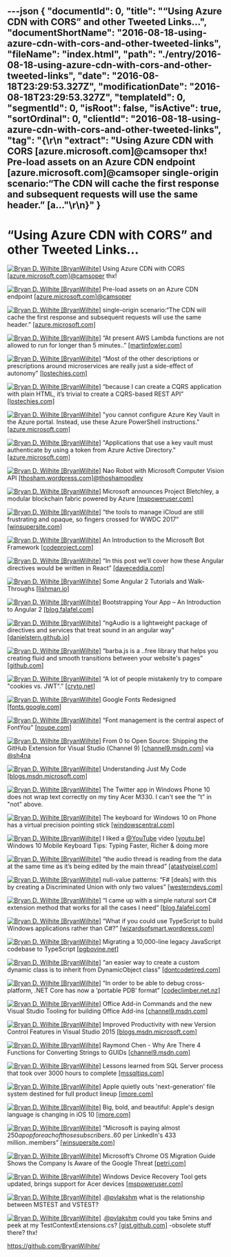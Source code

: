 ---json
{
  "documentId": 0,
  "title": "“Using Azure CDN with CORS” and other Tweeted Links…",
  "documentShortName": "2016-08-18-using-azure-cdn-with-cors-and-other-tweeted-links",
  "fileName": "index.html",
  "path": "./entry/2016-08-18-using-azure-cdn-with-cors-and-other-tweeted-links",
  "date": "2016-08-18T23:29:53.327Z",
  "modificationDate": "2016-08-18T23:29:53.327Z",
  "templateId": 0,
  "segmentId": 0,
  "isRoot": false,
  "isActive": true,
  "sortOrdinal": 0,
  "clientId": "2016-08-18-using-azure-cdn-with-cors-and-other-tweeted-links",
  "tag": "{\r\n  \"extract\": \"Using Azure CDN with CORS [azure.microsoft.com]@camsoper thx!      Pre-load assets on an Azure CDN endpoint [azure.microsoft.com]@camsoper single-origin scenario:“The CDN will cache the first response and subsequent requests will use the same header.” [a...\"\r\n}"
}
---

# “Using Azure CDN with CORS” and other Tweeted Links…

[<img alt="Bryan D. Wilhite [BryanWilhite]" src="https://songhay.blob.core.windows.net/shared-social-twitter/BryanWilhite.jpeg">](http://songhayblog.azurewebsites.net/ "Bryan D. Wilhite [BryanWilhite]") Using Azure CDN with CORS [[azure.microsoft.com]](https://azure.microsoft.com/en-us/documentation/articles/cdn-cors/)[@camsoper](http://twitter.com/camsoper) thx!

[<img alt="Bryan D. Wilhite [BryanWilhite]" src="https://songhay.blob.core.windows.net/shared-social-twitter/BryanWilhite.jpeg">](http://songhayblog.azurewebsites.net/ "Bryan D. Wilhite [BryanWilhite]") Pre-load assets on an Azure CDN endpoint [[azure.microsoft.com]](https://azure.microsoft.com/en-us/documentation/articles/cdn-preload-endpoint/)[@camsoper](http://twitter.com/camsoper)

[<img alt="Bryan D. Wilhite [BryanWilhite]" src="https://songhay.blob.core.windows.net/shared-social-twitter/BryanWilhite.jpeg">](http://songhayblog.azurewebsites.net/ "Bryan D. Wilhite [BryanWilhite]") single-origin scenario:“The CDN will cache the first response and subsequent requests will use the same header.” [[azure.microsoft.com]](https://azure.microsoft.com/en-us/documentation/articles/cdn-cors/)

[<img alt="Bryan D. Wilhite [BryanWilhite]" src="https://songhay.blob.core.windows.net/shared-social-twitter/BryanWilhite.jpeg">](http://songhayblog.azurewebsites.net/ "Bryan D. Wilhite [BryanWilhite]") “At present AWS Lambda functions are not allowed to run for longer than 5 minutes..” [[martinfowler.com]](http://martinfowler.com/articles/serverless.html#unpacking-faas)

[<img alt="Bryan D. Wilhite [BryanWilhite]" src="https://songhay.blob.core.windows.net/shared-social-twitter/BryanWilhite.jpeg">](http://songhayblog.azurewebsites.net/ "Bryan D. Wilhite [BryanWilhite]") “Most of the other descriptions or prescriptions around microservices are really just a side-effect of autonomy” [[lostechies.com]](https://lostechies.com/jimmybogard/2016/06/03/what-microservices-is-not/)

[<img alt="Bryan D. Wilhite [BryanWilhite]" src="https://songhay.blob.core.windows.net/shared-social-twitter/BryanWilhite.jpeg">](http://songhayblog.azurewebsites.net/ "Bryan D. Wilhite [BryanWilhite]") “because I can create a CQRS application with plain HTML, it’s trivial to create a CQRS-based REST API” [[lostechies.com]](https://lostechies.com/jimmybogard/2016/06/01/cqrs-and-rest-the-perfect-match/)

[<img alt="Bryan D. Wilhite [BryanWilhite]" src="https://songhay.blob.core.windows.net/shared-social-twitter/BryanWilhite.jpeg">](http://songhayblog.azurewebsites.net/ "Bryan D. Wilhite [BryanWilhite]") "you cannot configure Azure Key Vault in the Azure portal. Instead, use these Azure PowerShell instructions." [[azure.microsoft.com]](https://azure.microsoft.com/en-us/documentation/articles/key-vault-get-started/)

[<img alt="Bryan D. Wilhite [BryanWilhite]" src="https://songhay.blob.core.windows.net/shared-social-twitter/BryanWilhite.jpeg">](http://songhayblog.azurewebsites.net/ "Bryan D. Wilhite [BryanWilhite]") "Applications that use a key vault must authenticate by using a token from Azure Active Directory." [[azure.microsoft.com]](https://azure.microsoft.com/en-us/documentation/articles/key-vault-get-started/)

[<img alt="Bryan D. Wilhite [BryanWilhite]" src="https://songhay.blob.core.windows.net/shared-social-twitter/BryanWilhite.jpeg">](http://songhayblog.azurewebsites.net/ "Bryan D. Wilhite [BryanWilhite]") Nao Robot with Microsoft Computer Vision API [[thosham.wordpress.com]](https://thosham.wordpress.com/2016/06/04/nao-robot-with-microsoft-computer-vision-api/)[@thoshamoodley](http://twitter.com/thoshamoodley)

[<img alt="Bryan D. Wilhite [BryanWilhite]" src="https://songhay.blob.core.windows.net/shared-social-twitter/BryanWilhite.jpeg">](http://songhayblog.azurewebsites.net/ "Bryan D. Wilhite [BryanWilhite]") Microsoft announces Project Bletchley, a modular blockchain fabric powered by Azure [[mspoweruser.com]](http://mspoweruser.com/microsoft-announces-project-bletchley-modular-blockchain-fabric-powered-azure/)

[<img alt="Bryan D. Wilhite [BryanWilhite]" src="https://songhay.blob.core.windows.net/shared-social-twitter/BryanWilhite.jpeg">](http://songhayblog.azurewebsites.net/ "Bryan D. Wilhite [BryanWilhite]") “the tools to manage iCloud are still frustrating and opaque, so fingers crossed for WWDC 2017” [[winsupersite.com]](http://winsupersite.com/apple/wwdc-2106-how-apple-stacks-against-google-microsoft)

[<img alt="Bryan D. Wilhite [BryanWilhite]" src="https://songhay.blob.core.windows.net/shared-social-twitter/BryanWilhite.jpeg">](http://songhayblog.azurewebsites.net/ "Bryan D. Wilhite [BryanWilhite]") An Introduction to the Microsoft Bot Framework [[codeproject.com]](http://www.codeproject.com/Articles/1106457/An-Introduction-to-the-Microsoft-Bot-Framework)

[<img alt="Bryan D. Wilhite [BryanWilhite]" src="https://songhay.blob.core.windows.net/shared-social-twitter/BryanWilhite.jpeg">](http://songhayblog.azurewebsites.net/ "Bryan D. Wilhite [BryanWilhite]") “In this post we’ll cover how these Angular directives would be written in React” [[daveceddia.com]](https://daveceddia.com/angular-directives-mapped-to-react/)

[<img alt="Bryan D. Wilhite [BryanWilhite]" src="https://songhay.blob.core.windows.net/shared-social-twitter/BryanWilhite.jpeg">](http://songhayblog.azurewebsites.net/ "Bryan D. Wilhite [BryanWilhite]") Some Angular 2 Tutorials and Walk-Throughs [[lishman.io]](http://lishman.io/)

[<img alt="Bryan D. Wilhite [BryanWilhite]" src="https://songhay.blob.core.windows.net/shared-social-twitter/BryanWilhite.jpeg">](http://songhayblog.azurewebsites.net/ "Bryan D. Wilhite [BryanWilhite]") Bootstrapping Your App – An Introduction to Angular 2 [[blog.falafel.com]](http://blog.falafel.com/bootstrapping-your-app-an-introduction-to-angular-2/)

[<img alt="Bryan D. Wilhite [BryanWilhite]" src="https://songhay.blob.core.windows.net/shared-social-twitter/BryanWilhite.jpeg">](http://songhayblog.azurewebsites.net/ "Bryan D. Wilhite [BryanWilhite]") “ngAudio is a lightweight package of directives and services that treat sound in an angular way” [[danielstern.github.io]](http://danielstern.github.io/ngAudio)

[<img alt="Bryan D. Wilhite [BryanWilhite]" src="https://songhay.blob.core.windows.net/shared-social-twitter/BryanWilhite.jpeg">](http://songhayblog.azurewebsites.net/ "Bryan D. Wilhite [BryanWilhite]") “barba.js is a ..free library that helps you creating fluid and smooth transitions between your website's pages” [[github.com]](https://github.com/luruke/barba.js)

[<img alt="Bryan D. Wilhite [BryanWilhite]" src="https://songhay.blob.core.windows.net/shared-social-twitter/BryanWilhite.jpeg">](http://songhayblog.azurewebsites.net/ "Bryan D. Wilhite [BryanWilhite]") “A lot of people mistakenly try to compare "cookies vs. JWT".” [[cryto.net]](http://cryto.net/~joepie91/blog/2016/06/13/stop-using-jwt-for-sessions/)

[<img alt="Bryan D. Wilhite [BryanWilhite]" src="https://songhay.blob.core.windows.net/shared-social-twitter/BryanWilhite.jpeg">](http://songhayblog.azurewebsites.net/ "Bryan D. Wilhite [BryanWilhite]") Google Fonts Redesigned [[fonts.google.com]](https://fonts.google.com/)

[<img alt="Bryan D. Wilhite [BryanWilhite]" src="https://songhay.blob.core.windows.net/shared-social-twitter/BryanWilhite.jpeg">](http://songhayblog.azurewebsites.net/ "Bryan D. Wilhite [BryanWilhite]") “Font management is the central aspect of FontYou” [[noupe.com]](http://www.noupe.com/essentials/fontyou-fonts-cloud-97959.html)

[<img alt="Bryan D. Wilhite [BryanWilhite]" src="https://songhay.blob.core.windows.net/shared-social-twitter/BryanWilhite.jpeg">](http://songhayblog.azurewebsites.net/ "Bryan D. Wilhite [BryanWilhite]") From 0 to Open Source: Shipping the GitHub Extension for Visual Studio (Channel 9) [[channel9.msdn.com]](https://channel9.msdn.com/Events/dotnetConf/2016/From-0-to-Open-Source-Shipping-the-GitHub-Extension-for-Visual-Studio) via [@sh4na](http://twitter.com/sh4na)

[<img alt="Bryan D. Wilhite [BryanWilhite]" src="https://songhay.blob.core.windows.net/shared-social-twitter/BryanWilhite.jpeg">](http://songhayblog.azurewebsites.net/ "Bryan D. Wilhite [BryanWilhite]") Understanding Just My Code [[blogs.msdn.microsoft.com]](https://blogs.msdn.microsoft.com/zainnab/2010/10/25/understanding-just-my-code/)

[<img alt="Bryan D. Wilhite [BryanWilhite]" src="https://songhay.blob.core.windows.net/shared-social-twitter/BryanWilhite.jpeg">](http://songhayblog.azurewebsites.net/ "Bryan D. Wilhite [BryanWilhite]") The Twitter app in Windows Phone 10 does not wrap text correctly on my tiny Acer M330. I can't see the ”t” in "not" above.

[<img alt="Bryan D. Wilhite [BryanWilhite]" src="https://songhay.blob.core.windows.net/shared-social-twitter/BryanWilhite.jpeg">](http://songhayblog.azurewebsites.net/ "Bryan D. Wilhite [BryanWilhite]") The keyboard for Windows 10 on Phone has a virtual precision pointing stick [[windowscentral.com]](http://www.windowscentral.com/keyboard-windows-10-phone-has-virtual-precision-pointing-stick)

[<img alt="Bryan D. Wilhite [BryanWilhite]" src="https://songhay.blob.core.windows.net/shared-social-twitter/BryanWilhite.jpeg">](http://songhayblog.azurewebsites.net/ "Bryan D. Wilhite [BryanWilhite]") I liked a [@YouTube](http://twitter.com/YouTube) video [[youtu.be]](http://youtu.be/MrxZ5ojyG7Y?a) Windows 10 Mobile Keyboard Tips: Typing Faster, Richer & doing more

[<img alt="Bryan D. Wilhite [BryanWilhite]" src="https://songhay.blob.core.windows.net/shared-social-twitter/BryanWilhite.jpeg">](http://songhayblog.azurewebsites.net/ "Bryan D. Wilhite [BryanWilhite]") “the audio thread is reading from the data at the same time as it’s being edited by the main thread” [[atastypixel.com]](http://atastypixel.com/blog/four-common-mistakes-in-audio-development/)

[<img alt="Bryan D. Wilhite [BryanWilhite]" src="https://songhay.blob.core.windows.net/shared-social-twitter/BryanWilhite.jpeg">](http://songhayblog.azurewebsites.net/ "Bryan D. Wilhite [BryanWilhite]") null-value patterns: “F# [deals] with this by creating a Discriminated Union with only two values” [[westerndevs.com]](http://www.westerndevs.com/Fsharp/Functional-programming/maybe-null-is-not-an-option/)

[<img alt="Bryan D. Wilhite [BryanWilhite]" src="https://songhay.blob.core.windows.net/shared-social-twitter/BryanWilhite.jpeg">](http://songhayblog.azurewebsites.net/ "Bryan D. Wilhite [BryanWilhite]") “I came up with a simple natural sort C# extension method that works for all the cases I need” [[blog.falafel.com]](http://blog.falafel.com/simple-natural-sort/)

[<img alt="Bryan D. Wilhite [BryanWilhite]" src="https://songhay.blob.core.windows.net/shared-social-twitter/BryanWilhite.jpeg">](http://songhayblog.azurewebsites.net/ "Bryan D. Wilhite [BryanWilhite]") “What if you could use TypeScript to build Windows applications rather than C#?” [[wizardsofsmart.wordpress.com]](https://wizardsofsmart.wordpress.com/2016/06/14/net-fatigue/)

[<img alt="Bryan D. Wilhite [BryanWilhite]" src="https://songhay.blob.core.windows.net/shared-social-twitter/BryanWilhite.jpeg">](http://songhayblog.azurewebsites.net/ "Bryan D. Wilhite [BryanWilhite]") Migrating a 10,000-line legacy JavaScript codebase to TypeScript [[pgbovine.net]](http://www.pgbovine.net/migrating-legacy-codebase-to-typescript.htm)

[<img alt="Bryan D. Wilhite [BryanWilhite]" src="https://songhay.blob.core.windows.net/shared-social-twitter/BryanWilhite.jpeg">](http://songhayblog.azurewebsites.net/ "Bryan D. Wilhite [BryanWilhite]") “an easier way to create a custom dynamic class is to inherit from DynamicObject class” [[dontcodetired.com]](http://dontcodetired.com/blog/post/Creating-Your-Own-Custom-Dynamic-C-Classes)

[<img alt="Bryan D. Wilhite [BryanWilhite]" src="https://songhay.blob.core.windows.net/shared-social-twitter/BryanWilhite.jpeg">](http://songhayblog.azurewebsites.net/ "Bryan D. Wilhite [BryanWilhite]") “In order to be able to debug cross-platform, .NET Core has now a ‘portable PDB’ format” [[codeclimber.net.nz]](http://codeclimber.net.nz/archive/2016/05/20/How-to-debug-NET-Core-RC2-app-with-Visual-Studio.aspx)

[<img alt="Bryan D. Wilhite [BryanWilhite]" src="https://songhay.blob.core.windows.net/shared-social-twitter/BryanWilhite.jpeg">](http://songhayblog.azurewebsites.net/ "Bryan D. Wilhite [BryanWilhite]") Office Add-in Commands and the new Visual Studio Tooling for building Office Add-ins [[channel9.msdn.com]](https://channel9.msdn.com/Shows/Office-Dev-Show/Office-Dev-Show-Episode-33-Add-in-Commands-and-new-Office-tooling-for-Visual-Studio)

[<img alt="Bryan D. Wilhite [BryanWilhite]" src="https://songhay.blob.core.windows.net/shared-social-twitter/BryanWilhite.jpeg">](http://songhayblog.azurewebsites.net/ "Bryan D. Wilhite [BryanWilhite]") Improved Productivity with new Version Control Features in Visual Studio 2015 [[blogs.msdn.microsoft.com]](https://blogs.msdn.microsoft.com/visualstudio/2016/06/15/improved-productivity-with-new-version-control-features-in-visual-studio-2015/)

[<img alt="Bryan D. Wilhite [BryanWilhite]" src="https://songhay.blob.core.windows.net/shared-social-twitter/BryanWilhite.jpeg">](http://songhayblog.azurewebsites.net/ "Bryan D. Wilhite [BryanWilhite]") Raymond Chen - Why Are There 4 Functions for Converting Strings to GUIDs [[channel9.msdn.com]](https://channel9.msdn.com/Blogs/One-Dev-Minute/One-Dev-Question-with-Raymond-Chen-Why-Are-There-4-Functions-for-Converting-Strings-to-GUIDs)

[<img alt="Bryan D. Wilhite [BryanWilhite]" src="https://songhay.blob.core.windows.net/shared-social-twitter/BryanWilhite.jpeg">](http://songhayblog.azurewebsites.net/ "Bryan D. Wilhite [BryanWilhite]") Lessons learned from SQL Server process that took over 3000 hours to complete [[mssqltips.com]](https://www.mssqltips.com/sqlservertip/4321/lessons-learned-from-sql-server-process-that-took-over-3000-hours-to-complete/)

[<img alt="Bryan D. Wilhite [BryanWilhite]" src="https://songhay.blob.core.windows.net/shared-social-twitter/BryanWilhite.jpeg">](http://songhayblog.azurewebsites.net/ "Bryan D. Wilhite [BryanWilhite]") Apple quietly outs 'next-generation' file system destined for full product lineup [[imore.com]](http://www.imore.com/apple-quietly-outs-next-generation-file-system-destined-full-product-lineup)

[<img alt="Bryan D. Wilhite [BryanWilhite]" src="https://songhay.blob.core.windows.net/shared-social-twitter/BryanWilhite.jpeg">](http://songhayblog.azurewebsites.net/ "Bryan D. Wilhite [BryanWilhite]") Big, bold, and beautiful: Apple's design language is changing in iOS 10 [[imore.com]](http://www.imore.com/big-bold-and-beautiful-apples-design-language-changing-ios-10)

[<img alt="Bryan D. Wilhite [BryanWilhite]" src="https://songhay.blob.core.windows.net/shared-social-twitter/BryanWilhite.jpeg">](http://songhayblog.azurewebsites.net/ "Bryan D. Wilhite [BryanWilhite]") “Microsoft is paying almost $250 a pop for each of those subscribers..$60 per LinkedIn's 433 million..members” [[winsupersite.com]](http://winsupersite.com/microsoft/any-way-you-slice-it-microsofts-linkedin-deal-rich)

[<img alt="Bryan D. Wilhite [BryanWilhite]" src="https://songhay.blob.core.windows.net/shared-social-twitter/BryanWilhite.jpeg">](http://songhayblog.azurewebsites.net/ "Bryan D. Wilhite [BryanWilhite]") Microsoft’s Chrome OS Migration Guide Shows the Company Is Aware of the Google Threat [[petri.com]](https://www.petri.com/microsofts-chrome-os-migration-guide-shows-company-aware-google-threat)

[<img alt="Bryan D. Wilhite [BryanWilhite]" src="https://songhay.blob.core.windows.net/shared-social-twitter/BryanWilhite.jpeg">](http://songhayblog.azurewebsites.net/ "Bryan D. Wilhite [BryanWilhite]") Windows Device Recovery Tool gets updated, brings support for Acer devices [[mspoweruser.com]](http://mspoweruser.com/windows-device-recovery-tool-gets-updated-brings-support-for-acer-devices/)

[<img alt="Bryan D. Wilhite [BryanWilhite]" src="https://songhay.blob.core.windows.net/shared-social-twitter/BryanWilhite.jpeg">](http://songhayblog.azurewebsites.net/ "Bryan D. Wilhite [BryanWilhite]") .[@pvlakshm](http://twitter.com/pvlakshm) what is the relationship between MSTEST and VSTEST?

[<img alt="Bryan D. Wilhite [BryanWilhite]" src="https://songhay.blob.core.windows.net/shared-social-twitter/BryanWilhite.jpeg">](http://songhayblog.azurewebsites.net/ "Bryan D. Wilhite [BryanWilhite]") .[@pvlakshm](http://twitter.com/pvlakshm) could you take 5mins and peek at my TestContextExtensions.cs? [[gist.github.com]](https://gist.github.com/BryanWilhite/0d84b6fe156a690eff5231406fd00770) -obsolete stuff there? thx!

<https://github.com/BryanWilhite/>
